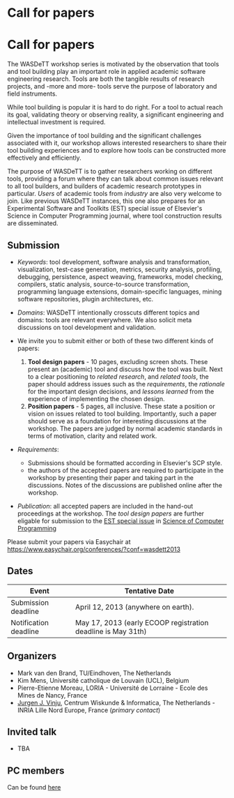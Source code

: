 # Call for papers
# Call for papers


  The WASDeTT workshop series is motivated by the observation that
  tools and tool building play an important role in applied academic
  software engineering research. Tools are both the tangible results of research
  projects, and -more and more- tools serve the purpose of laboratory and field instruments.

  While tool building is popular it is hard to do right. For a tool to actual reach its goal, validating theory or observing reality, a significant engineering and intellectual investment is required.

  Given the importance of tool building and the
  significant challenges associated with it, our workshop allows interested
  researchers to share their tool building experiences and to explore
  how tools can be constructed more effectively and efficiently. 

The purpose of WASDeTT is to gather researchers working on different tools, providing a forum where 
they can talk about common issues relevant to all tool builders, and builders of
  academic research prototypes in particular. _Users_ of academic tools from _industry_ are also very welcome to join. Like previous WASDeTT instances, this one also prepares for an Experimental Software and Toolkits (EST) special issue of Elsevier's Science in Computer Programming journal, where tool construction results are disseminated.


## Submission

* _Keywords_: tool development, software analysis and transformation, visualization, test-case generation, metrics, security analysis, profiling, debugging, persistence, aspect weaving, frameworks, model checking, compilers, static analysis, source-to-source transformation, programming language extensions, domain-specific languages, mining software repositories, plugin architectures, etc.

* _Domains_: WASDeTT intentionally crosscuts different topics and domains: tools are relevant everywhere. We also solicit meta discussions on tool development and validation.

* We invite you to submit either or both of these two different kinds of papers:
   1. __Tool design papers__ - 10 pages, excluding screen shots. These present an (academic) tool and discuss how
  the tool was built. Next to a clear positioning to _related research_, and _related tools_, the paper should address issues such as the _requirements_, the _rationale_ for the important design decisions, and _lessons learned_ from the experience of implementing the chosen design. 
   1. __Position papers__ - 5 pages, all inclusive. These state a position or vision on issues
  related to tool building. Importantly, such a paper should serve as
  a foundation for interesting discussions at the workshop. The papers are judged by normal academic standards in terms of motivation, clarity and related work.

* _Requirements_: 
   * Submissions should be formatted according in Elsevier's SCP style. 
   * the authors of the accepted papers are required to participate in the workshop by presenting their paper and taking part in the discussions. Notes of the discussions are published online after the workshop.
 
* _Publication_: all accepted papers are included in the hand-out proceedings at the workshop. The _tool design papers_ are further eligable for submission to the [EST special issue](http://www.win.tue.nl/~mvdbrand/SCP-EST/) in [Science of Computer Programming](http://www.journals.elsevier.com/science-of-computer-programming/)

Please submit your papers via Easychair at <https://www.easychair.org/conferences/?conf=wasdett2013>

## Dates

Event                  | Tentative Date
---------------------- | ---------------------------
Submission deadline   | April 12, 2013 (anywhere on earth).
Notification deadline | May 17, 2013 (early ECOOP registration deadline is May 31th) 

## Organizers

* Mark van den Brand, TU/Eindhoven, The Netherlands
* Kim Mens, Université catholique de Louvain (UCL), Belgium
* Pierre-Etienne Moreau, LORIA - Université de Lorraine - Ecole des Mines de Nancy, France
* [Jurgen J. Vinju](mailto:Jurgen.Vinju@cwi.nl), Centrum Wiskunde & Informatica, The Netherlands - INRIA Lille Nord Europe, France (_primary contact_)

## Invited talk

* TBA

## PC members

Can be found [here](committee.html)


